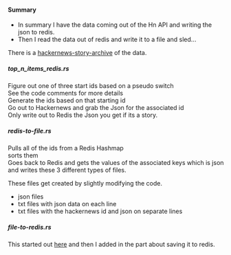 
#### Summary

* In summary I have the data coming out of the Hn API and writing
the json to redis.  
* Then I read the data out of redis and write it to a file and sled...  

There is a
[hackernews-story-archive](https://github.com/stormasm/hackernews-story-archive)
of the data.

##### top_n_items_redis.rs

Figure out one of three start ids based on a pseudo switch  
See the code comments for more details  
Generate the ids based on that starting id  
Go out to Hackernews and grab the Json for the associated id  
Only write out to Redis the Json you get if its a story.  

##### redis-to-file.rs

Pulls all of the ids from a Redis Hashmap  
sorts them  
Goes back to Redis and gets the values of the associated keys which is json  
and writes these 3 different types of files.

These files get created by slightly modifying the code.

 * json files
 * txt files with json data on each line
 * txt files with the hackernews id and json on separate lines

##### file-to-redis.rs

This started out
[here](https://github.com/stormasm/rust-examples/blob/master/lifetimes/examples/readfile.rs) and then I added in the part about saving it to redis.
